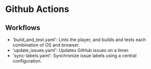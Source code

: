# Github Actions

## Workflows
  - 'build_and_test.yaml':
    Lints the player, and builds and tests each combination of OS and browser.
  - 'update_issues.yaml':
    Updates GitHub issues on a timer.
  - 'sync-labels.yaml':
    Synchronize issue labels using a central configuration.
